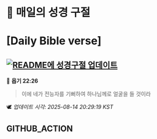 # 🙏 매일의 성경 구절
# [Daily Bible verse]
## [![README에 성경구절 업데이트](https://github.com/DONGSUKA/first_test/actions/workflows/update-readme-bible.yml/badge.svg)](https://github.com/DONGSUKA/first_test/actions/workflows/update-readme-bible.yml)
<!-- START_BIBLE_VERSE -->
📖 **욥기 22:26**
> 이에 네가 전능자를 기뻐하여 하나님께로 얼굴을 들 것이라

🕊️ _업데이트 시각: 2025-08-14 20:29:19 KST_
  <!-- END_BIBLE_VERSE -->
## GITHUB_ACTION
